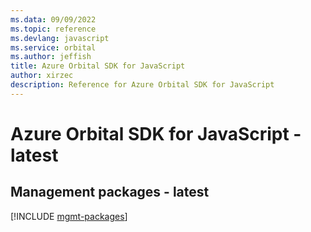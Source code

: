 ```yaml
---
ms.data: 09/09/2022
ms.topic: reference
ms.devlang: javascript
ms.service: orbital
ms.author: jeffish
title: Azure Orbital SDK for JavaScript
author: xirzec
description: Reference for Azure Orbital SDK for JavaScript
---
```

# Azure Orbital SDK for JavaScript - latest

## Management packages - latest
[!INCLUDE [mgmt-packages](orbital-mgmt-index.md)]